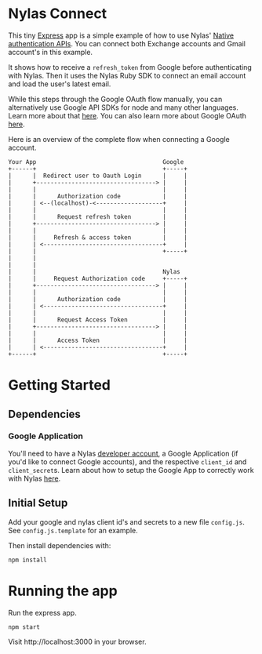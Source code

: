 # Nylas Connect

This tiny [Express](https://expressjs.com/) app is a simple example of how to
use Nylas' [Native authentication
APIs](https://www.nylas.com/docs/platform#native_authentication).  You can
connect both Exchange accounts and Gmail account's in this example.

It shows how to receive a `refresh_token` from Google before authenticating with
Nylas. Then it uses the Nylas Ruby SDK to connect an email account and load the
user's latest email.

While this steps through the Google OAuth flow manually, you can alternatively
use Google API SDKs for node and many other languages. Learn more about that
[here](https://developers.google.com/api-client-library/python/). You can also
learn more about Google OAuth
[here](https://developers.google.com/identity/protocols/OAuth2WebServer).

Here is an overview of the complete flow when connecting a Google account.

```
Your App                                    Google
+------+                                    +-----+
|      |  Redirect user to Oauth Login      |     |
|      +----------------------------------> |     |
|      |                                    |     |
|      |      Authorization code            |     |
|      | <--(localhost)-<-------------------+     |
|      |                                    |     |
|      |      Request refresh token         |     |
|      +----------------------------------> |     |
|      |                                    |     |
|      |     Refresh & access token         |     |
|      | <----------------------------------+     |
|      |                                    +-----+
|      |
|      |
|      |                                    Nylas
|      |     Request Authorization code     +-----+
|      +----------------------------------> |     |
|      |                                    |     |
|      |      Authorization code            |     |
|      | <----------------------------------+     |
|      |                                    |     |
|      |      Request Access Token          |     |
|      +----------------------------------> |     |
|      |                                    |     |
|      |      Access Token                  |     |
|      | <----------------------------------+     |
+------+                                    +-----+
```

# Getting Started

## Dependencies

### Google Application

You'll need to have a Nylas [developer account](https://developer.nylas.com), a
Google Application (if you'd like to connect Google accounts), and the
respective `client_id` and `client_secret`s.  Learn about how to setup the
Google App to correctly work with Nylas
[here](https://support.nylas.com/hc/en-us/articles/222176307-Google-OAuth-Setup-Guide).

## Initial Setup

Add your google and nylas client id's and secrets to a new file `config.js`.
See `config.js.template` for an example.

Then install dependencies with:
```
npm install
```

# Running the app

Run the express app.

```bash
npm start
```

Visit http://localhost:3000 in your browser.
